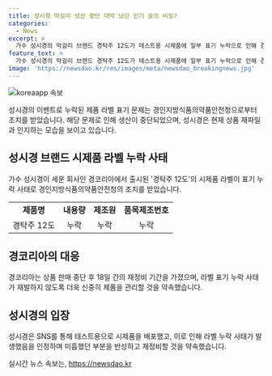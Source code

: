 ```yaml
---
title: 성시경 막걸리 생산 중단 대박 났던 인기 술의 비밀?
categories:
  - News
excerpt: >
  가수 성시경의 막걸리 브랜드 경탁주 12도가 테스트용 시제품에 일부 표기 누락으로 인해 경인지방식품의약품안전청의 생산 중단 조치를 받았다. 해당 브랜드는 한 달간 생산을 중단하고, 재정비 후 판매를 재개할 예정이다. 성시경은 SNS를 통해 사과의 뜻을 밝히면서, 앞으로 이러한 실수를 방지하기 위해 노력할 것을 약속했다. 이에 앞서 경탁주 12도는 막걸리 부문 대상에 선정되는 등 높은 인기를 얻고 있었다.
feature_text: >
  가수 성시경의 막걸리 브랜드 경탁주 12도가 테스트용 시제품에 일부 표기 누락으로 인해 경인지방식품의약품안전청의 생산 중단 조치를 받았다. 해당 브랜드는 한 달간 생산을 중단하고, 재정비 후 판매를 재개할 예정이다. 성시경은 SNS를 통해 사과의 뜻을 밝히면서, 앞으로 이러한 실수를 방지하기 위해 노력할 것을 약속했다. 이에 앞서 경탁주 12도는 막걸리 부문 대상에 선정되는 등 높은 인기를 얻고 있었다.
image: 'https://newsdao.kr/res/images/meta/newsdao_breakingnews.jpg'
---
```


<p><img src="https://newsdao.kr/res/images/meta/newsdao_breakingnews.jpg" alt="koreaapp 속보" /></p>

<p>성시경의 이벤트로 누락된 제품 라벨 표기 문제는 경인지방식품의약품안전청으로부터 조치를 받았습니다. 해당 문제로 인해 생산이 중단되었으며, 성시경은 현재 상품 재파일과 인지하는 모습을 보이고 있습니다.</p>

<h2 data-ke-size="size26">성시경 브랜드 시제품 라벨 누락 사태</h2>

<p data-ke-size="size16">가수 성시경이 세운 회사인 경코리아에서 출시된 '경탁주 12도'의 시제품 라벨이 표기 누락 사태로 경인지방식품의약품안전청의 조치를 받았습니다.</p>

<table>
  <tr>
    <td style="text-align: center; height: 17px;"><b>제품명</b></td>
    <td style="text-align: center; height: 17px;"><b>내용량</b></td>
    <td style="text-align: center; height: 17px;"><b>제조원</b></td>
    <td style="text-align: center; height: 17px;"><b>품목제조번호</b></td>
  </tr>
  <tr>
    <td style="text-align: center; height: 17px;">경탁주 12도</td>
    <td style="text-align: center; height: 17px;">누락</td>
    <td style="text-align: center; height: 17px;">누락</td>
    <td style="text-align: center; height: 17px;">누락</td>
  </tr>
</table>

<h2 data-ke-size="size26">경코리아의 대응</h2>

<p data-ke-size="size16">경코리아는 상품 판매 중단 후 18일 간의 재정비 기간을 가졌으며, 라벨 표기 누락 사태가 재발하지 않도록 더욱 신중히 제품을 관리할 것을 약속했습니다.</p>

<h2 data-ke-size="size26">성시경의 입장</h2>

<p data-ke-size="size16">성시경은 SNS를 통해 테스트용으로 시제품을 배포했고, 이로 인해 라벨 누락 사태가 발생했음을 인정하며 미흡했던 부분을 반성하고 재정비할 것을 약속했습니다.</p>
실시간 뉴스 속보는, <a href="https://newsdao.kr" rel="dofollow">https://newsdao.kr</a>


